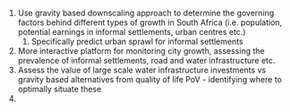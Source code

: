
1. Use gravity based downscaling approach to determine the governing factors behind different types of growth in South Africa (i.e. population, potential earnings in informal settlements, urban centres etc.)
	1. Specifically predict urban sprawl for informal settlements
2. More interactive platform for monitoring city growth, assessing the prevalence of informal settlements, road and water infrastructure etc.
3. Assess the value of large scale water infrastructure investments vs gravity based alternatives from quality of life PoV - identifying where to optimally situate these
4. 